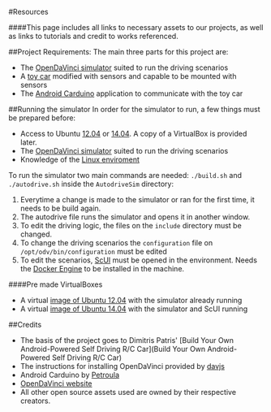 #Resources

####This page includes all links to necessary assets to our projects, as well as links to tutorials and credit to works referenced.

##Project Requirements:
The main three parts for this project are:
- The [OpenDaVinci simulator](https://github.com/davjs/AutodriveSim) suited to run the driving scenarios
- A [toy car](http://makezine.com/projects/build-android-powered-autonomous-rc-car/) modified with sensors and capable to be mounted with sensors
- The [Android Carduino](https://github.com/Petroula/Android-Car-duino) application to communicate with the toy car

##Running the simulator
In order for the simulator to run, a few things must be prepared before:
- Access to Ubuntu [12.04](http://releases.ubuntu.com/12.04/) or [14.04](http://releases.ubuntu.com/14.04/). A copy of a VirtualBox is provided later.
- The [OpenDaVinci simulator](https://github.com/davjs/AutodriveSim) suited to run the driving scenarios
- Knowledge of the [Linux enviroment](http://ryanstutorials.net/linuxtutorial/)

To run the simulator two main commands are needed: `./build.sh` and `./autodrive.sh` inside the `AutodriveSim` directory:

1. Everytime a change is made to the simulator or ran for the first time, it needs to be build again.
2. The autodrive file runs the simulator and opens it in another window.
3. To edit the driving logic, the files on the `include` directory must be changed.
4. To change the driving scenarios the `configuration` file on `/opt/odv/bin/configuration` must be edited
5. To edit the scenarios, [ScUI](http://opendavinci.cse.chalmers.se/www/products/ScUI/index.html) must be opened in the environment. Needs the [Docker Engine](https://docs.docker.com/engine/installation/linux/ubuntu/) to be installed in the machine.

####Pre made VirtualBoxes
- A virtual [image of Ubuntu 12.04](https://drive.google.com/open?id=0B-JEwl71cvkaTFA3WU0xWmE0Z1E) with the simulator already running
- A virtual [image of Ubuntu 14.04](https://drive.google.com/file/d/0B3_Kv5FfJpVbSlpHcEgwaDgwc0U/view?usp=sharing) with the simulator and ScUI running


##Credits
- The basis of the project goes to Dimitris Patris' [Build Your Own Android-Powered Self Driving R/C Car](Build Your Own Android-Powered Self Driving R/C Car)
- The instructions for installing OpenDaVinci provided by [davjs](https://github.com/davjs/)
- Android Carduino by [Petroula](https://github.com/Petroula/)
- [OpenDaVinci website](http://opendavinci.cse.chalmers.se/www/)
- All other open source assets used are owned by their respective creators.
